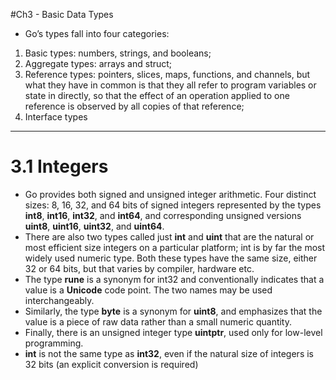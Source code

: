 #Ch3 - Basic Data Types
* Go’s types fall into four categories: 
1. Basic types: numbers, strings, and booleans;
2. Aggregate types: arrays and struct;
3. Reference types: pointers, slices, maps, functions, and channels, but what they have
  in common is that they all refer to program variables or state in directly, so that the effect of an
  operation applied to one reference is observed by all copies of that reference;
4. Interface types

***

# 3.1 Integers

* Go provides both signed and unsigned integer arithmetic. Four distinct sizes: 8, 16, 32, and 64 bits of signed integers
  represented by the types **int8**, **int16**, **int32**, and **int64**, and corresponding unsigned versions **uint8**, 
  **uint16**, **uint32**, and **uint64**.
* There are also two types called just **int** and **uint** that are the natural or most efficient size 
  integers on a particular platform; int is by far the most widely used numeric type. Both these types 
  have the same size, either 32 or 64 bits, but that varies by compiler, hardware etc.
* The type **rune** is a synonym for int32 and conventionally indicates that a value is a **Unicode**
  code point. The two names may be used interchangeably. 
* Similarly, the type **byte** is a synonym for **uint8**, and emphasizes that the value is a piece of 
  raw data rather than a small numeric quantity.
* Finally, there is an unsigned integer type **uintptr**, used only for low-level programming.
* **int** is not the same type as **int32**, even if the natural size of integers is 32 bits (an explicit 
  conversion is required)